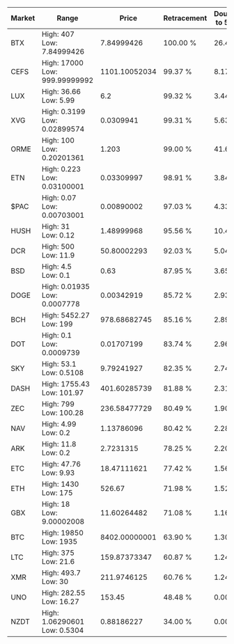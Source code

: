 | Market | Range | Price| Retracement | Doubles to 50% |
| --- | --- | --- | --- | --- |
| BTX | High: 407<br />Low: 7.84999426 | 7.84999426 | 100.00 % | 26.42 |
| CEFS | High: 17000<br />Low: 999.99999992 | 1101.10052034 | 99.37 % | 8.17 |
| LUX | High: 36.66<br />Low: 5.99 | 6.2 | 99.32 % | 3.44 |
| XVG | High: 0.3199<br />Low: 0.02899574 | 0.0309941 | 99.31 % | 5.63 |
| ORME | High: 100<br />Low: 0.20201361 | 1.203 | 99.00 % | 41.65 |
| ETN | High: 0.223<br />Low: 0.03100001 | 0.03309997 | 98.91 % | 3.84 |
| $PAC | High: 0.07<br />Low: 0.00703001 | 0.00890002 | 97.03 % | 4.33 |
| HUSH | High: 31<br />Low: 0.12 | 1.48999968 | 95.56 % | 10.44 |
| DCR | High: 500<br />Low: 11.9 | 50.80002293 | 92.03 % | 5.04 |
| BSD | High: 4.5<br />Low: 0.1 | 0.63 | 87.95 % | 3.65 |
| DOGE | High: 0.01935<br />Low: 0.0007778 | 0.00342919 | 85.72 % | 2.93 |
| BCH | High: 5452.27<br />Low: 199 | 978.68682745 | 85.16 % | 2.89 |
| DOT | High: 0.1<br />Low: 0.0009739 | 0.01707199 | 83.74 % | 2.96 |
| SKY | High: 53.1<br />Low: 0.5108 | 9.79241927 | 82.35 % | 2.74 |
| DASH | High: 1755.43<br />Low: 101.97 | 401.60285739 | 81.88 % | 2.31 |
| ZEC | High: 799<br />Low: 100.28 | 236.58477729 | 80.49 % | 1.90 |
| NAV | High: 4.99<br />Low: 0.2 | 1.13786096 | 80.42 % | 2.28 |
| ARK | High: 11.8<br />Low: 0.2 | 2.7231315 | 78.25 % | 2.20 |
| ETC | High: 47.76<br />Low: 9.93 | 18.47111621 | 77.42 % | 1.56 |
| ETH | High: 1430<br />Low: 175 | 526.67 | 71.98 % | 1.52 |
| GBX | High: 18<br />Low: 9.00002008 | 11.60264482 | 71.08 % | 1.16 |
| BTC | High: 19850<br />Low: 1935 | 8402.00000001 | 63.90 % | 1.30 |
| LTC | High: 375<br />Low: 21.6 | 159.87373347 | 60.87 % | 1.24 |
| XMR | High: 493.7<br />Low: 30 | 211.9746125 | 60.76 % | 1.24 |
| UNO | High: 282.55<br />Low: 16.27 | 153.45 | 48.48 % | 0.00 |
| NZDT | High: 1.06290601<br />Low: 0.5304 | 0.88186227 | 34.00 % | 0.00 |
